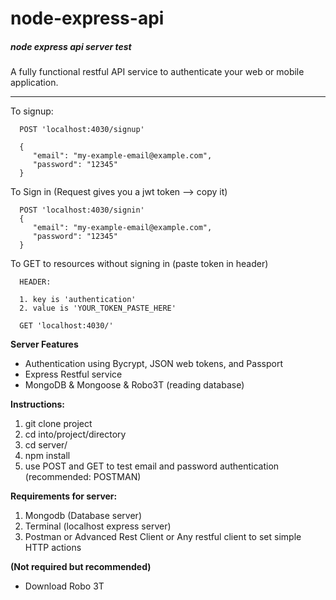 # node-express-api

##### node express api server test

A fully functional restful API service to authenticate your web or mobile application.
___

To signup:
```
  POST 'localhost:4030/signup'

  {
     "email": "my-example-email@example.com",
     "password": "12345"
  }
```
To Sign in (Request gives you a jwt token --> copy it)
```
  POST 'localhost:4030/signin'
  {
     "email": "my-example-email@example.com",
     "password": "12345"
  }
```
To GET to resources without signing in (paste token in header)

```
  HEADER:

  1. key is 'authentication'
  2. value is 'YOUR_TOKEN_PASTE_HERE'

  GET 'localhost:4030/'
```

**Server Features**
 - Authentication using Bycrypt, JSON web tokens, and Passport
 - Express Restful service
 - MongoDB & Mongoose & Robo3T (reading database)

**Instructions:**
1. git clone project
2. cd into/project/directory
3. cd server/
4. npm install
5. use POST and GET to test email and password authentication (recommended: POSTMAN)


**Requirements for server:**
1. Mongodb (Database server)
2. Terminal (localhost express server)
3. Postman or Advanced Rest Client or Any restful client to set simple HTTP actions

**(Not required but recommended)**
- Download Robo 3T
